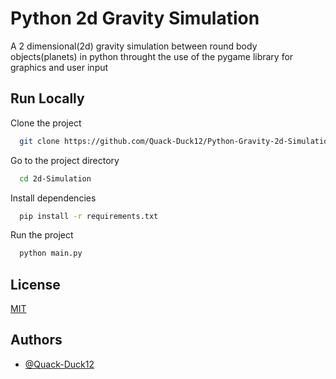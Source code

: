 
# Python 2d Gravity Simulation

A 2 dimensional(2d) gravity simulation between round body objects(planets) in python throught the use of the pygame library for graphics and user input


## Run Locally

Clone the project

```bash
  git clone https://github.com/Quack-Duck12/Python-Gravity-2d-Simulation.git
```

Go to the project directory

```bash
  cd 2d-Simulation
```

Install dependencies

```bash
  pip install -r requirements.txt
```

Run the project

```bash
  python main.py
```


## License

[MIT](https://github.com/Quack-Duck12/Python-Gravity-2d-Simulation/blob/300a1a185f9f9f034369a1a18fb2b2f5908cc6ec/LICENSE)


## Authors

- [@Quack-Duck12](https://github.com/Quack-Duck12)

